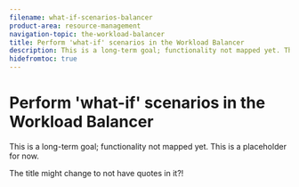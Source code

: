 ```yaml
---
filename: what-if-scenarios-balancer
product-area: resource-management
navigation-topic: the-workload-balancer
title: Perform 'what-if' scenarios in the Workload Balancer
description: This is a long-term goal; functionality not mapped yet. This is a placeholder for now.
hidefromtoc: true
---
```


# Perform 'what-if' scenarios in the Workload Balancer

This is a long-term goal; functionality not mapped yet. This is a placeholder for now.

The title might change to not have quotes in it?!&nbsp;

